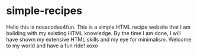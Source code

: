 # simple-recipes
Hello this is nosacodes4fun. This is a simple HTML recipe website that I am building with my existing HTML knowledge. By the time I am done, I will have shown
my extensive HTML skills and my eye for minimalism. Welcome to my world and have a
fun ride! xoxo